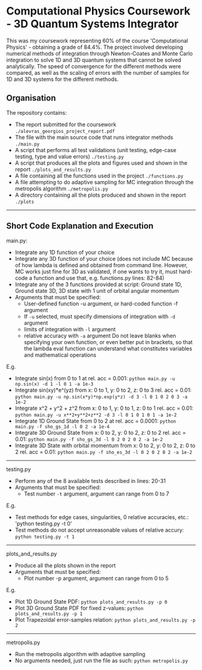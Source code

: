 # Computational Physics Coursework - 3D Quantum Systems Integrator #

This was my coursework representing 60% of the course 'Computational Physics' - obtaining a grade of 84.4%. The project involved developing numerical methods of integration through Newton-Coates and Monte Carlo integration to solve 1D and 3D quantum systems that cannot be solved analytically. The speed of convergence for the different methods were compared, as well as the scaling of errors with the number of samples for 1D and 3D systems for the different methods.

## Organisation ##
The repository contains:
- The report submitted for the coursework `./alevras_georgios_project_report.pdf`
- The file with the main source code that runs integrator methods `./main.py`
- A script that performs all test validations (unit testing, edge-case testing, type and value errors) `./testing.py`
- A script that produces all the plots and figures used and shown in the report `./plots_and_results.py`
- A file containing all the functions used in the project `./functions.py`
- A file attempting to do adaptive sampling for MC integration through the metropolis algorithm `./metropolis.py`
- A directory containing all the plots produced and shown in the report `./plots`

--------------------------------------------------------------------------------------------------------

## Short Code Explanation and Execution ##
main.py:
- Integrate any 1D function of your choice
- Integrate any 3D function of your choice (does not include MC because of how lambda is defined and obtained from command line. However, MC works just fine for 3D as validated, if one wants to try it, must hard-code a function and use that, e.g. functions.py lines: 82-84)
- Integrate any of the 3 functions provided at script: Ground state 1D, Ground state 3D, 3D state with 1 unit of orbital angular momentum
- Arguments that must be specified:
    - User-defined function -u argument, or hard-coded function -f argument
	- If `-u` selected, must specify dimensions of integration with `-d` argument
	- limits of integration with `-l` argument
	- relative accuracy with `-a` argument
Do not leave blanks when specifying your own function, or even better put in brackets, so that the lambda eval function can understand what constitutes variables and mathematical operations

E.g. 
- Integrate sin(x) from 0 to 1 at rel. acc = 0.001:
    `python main.py -u np.sin(x) -d 1 -l 0 1 -a 1e-3`
- Integrate sin(xy)*e^(yz) from x: 0 to 1, y: 0 to 2, z: 0 to 3 rel. acc = 0.01:
	`python main.py -u np.sin(x*y)*np.exp(y*z) -d 3 -l 0 1 0 2 0 3 -a 1e-2`
- Integrate x^2 + y^2 + z^2 from x: 0 to 1, y: 0 to 1, z: 0 to 1 rel. acc = 0.01:
	`python main.py -u x**2+y**2+z**2 -d 3 -l 0 1 0 1 0 1 -a 1e-2`
- Integrate 1D Ground State from 0 to 2 at rel. acc = 0.0001:
	`python main.py -f sho_gs_1d -l 0 2 -a 1e-4`
- Integrate 3D Ground State from x: 0 to 2, y: 0 to 2, z: 0 to 2 rel. acc = 0.01:
	`python main.py -f sho_gs_3d -l 0 2 0 2 0 2 -a 1e-2`
- Integrate 3D State with orbital momentum from x: 0 to 2, y: 0 to 2, z: 0 to 2 rel. acc = 0.01:
	`python main.py -f sho_es_3d -l 0 2 0 2 0 2 -a 1e-2`
--------------------------------------------------------------------------------------------------------

testing.py
- Perform any of the 8 available tests described in lines: 20-31
- Arguments that must be specified:
	- Test number `-t` argument, argument can range from 0 to 7

E.g.
- Test methods for edge cases, singularities, 0 relative accuracies, etc.:
	'python testing.py -t 0'
- Test methods do not accept unreasonable values of relative accury:
	`python testing.py -t 1`
--------------------------------------------------------------------------------------------------------

plots_and_results.py
- Produce all the plots shown in the report
- Arguments that must be specified:
    - Plot number -p argument, argument can range from 0 to 5

E.g.
- Plot 1D Ground State PDF:
    `python plots_and_results.py -p 0`
- Plot 3D Ground State PDF for fixed z-values:
    `python plots_and_results.py -p 1`
- Plot Trapezoidal error-samples relation:
    `python plots_and_results.py -p 2`
--------------------------------------------------------------------------------------------------------

metropolis.py
- Run the metropolis algorithm with adaptive sampling
- No arguments needed, just run the file as such:
	`python metropolis.py`
